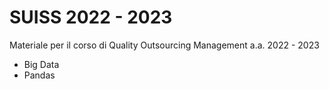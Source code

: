# SUISS 2022 - 2023
Materiale per il corso di Quality Outsourcing Management a.a. 2022 - 2023 
- Big Data
- Pandas
